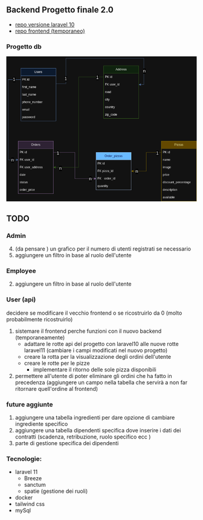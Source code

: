 ## Backend Progetto finale 2.0 
- [repo versione laravel 10](https://github.com/Francescodc92/pizzeria-backend)
- [repo frontend (temporaneo)](https://github.com/Francescodc92/pizzeria-full-stack)

### Progetto db
![database-structure](./.github/db_pizzeria.png)

## TODO
  ### Admin 
  4. (da pensare ) un grafico per il numero di utenti registrati se necessario
  5. aggiungere un filtro in base al ruolo dell'utente 

  ### Employee  
  2. aggiungere un filtro in base al ruolo dell'utente 
      
  ### User (api)
  decidere se modificare il vecchio frontend o se ricostruirlo da 0 (molto probabilmente ricostruirlo)
  1. sistemare il frontend perche funzioni con il nuovo backend (temporaneamente)
      - adattare le rotte api del progetto con laravel10 alle nuove rotte laravel11 (cambiare i campi modificati nel nuovo progetto)
      - creare la rotta per la visualizzazione degli ordini dell'utente
      - creare le rotte per le pizze
        - implementare il ritorno delle sole pizza disponibili 
  2. permettere all'utente di poter eliminare gli ordini che ha fatto in precedenza (aggiungere un campo nella tabella che servirà a non far ritornare quell'ordine al frontend)


  ### future aggiunte
  1. aggiungere una tabella ingredienti per dare opzione di cambiare ingrediente specifico
  2. aggiungere una tabella dipendenti specifica dove inserire i dati dei contratti (scadenza, retribuzione, ruolo specifico ecc )
  3. parte di gestione specifica dei dipendenti 

### Tecnologie:
  - laravel 11
    - Breeze
    - sanctum
    - spatie (gestione dei ruoli)
  - docker
  - tailwind css
  - mySql 